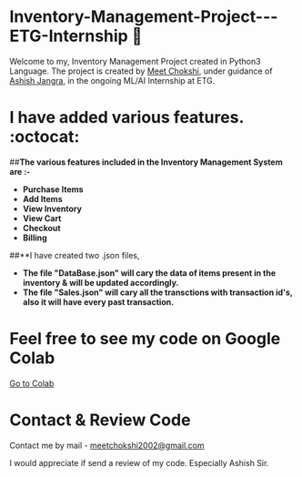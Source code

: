 # Inventory-Management-Project---ETG-Internship 🚀
Welcome to my, Inventory Management Project created in Python3 Language.
The project is created by [Meet Chokshi](https://github.com/MeetChokshi2002), under guidance of [Ashish Jangra](https://github.com/AshishJangra27), in the ongoing ML/AI Internship at ETG. 

# I have added various features. :octocat:

##**The various features included in the Inventory Management System are :-**

- **Purchase Items**
- **Add Items**
- **View Inventory**
- **View Cart**
- **Checkout**
- **Billing**

##**I have created two .json files,
- **The file "DataBase.json" will cary the data of items present in the inventory & will be updated accordingly.**
- **The file "Sales.json" will cary all the transctions with transaction id's, also it will have every past transaction.**


# Feel free to see my code on Google Colab
[Go to Colab](https://colab.research.google.com/drive/1KGcUuTvZLhr_I7w0GsKQJuok5P9miGZO?usp=sharing)

# Contact & Review Code
Contact me by mail - meetchokshi2002@gmail.com

I would appreciate if send a review of my code. Especially Ashish Sir.
